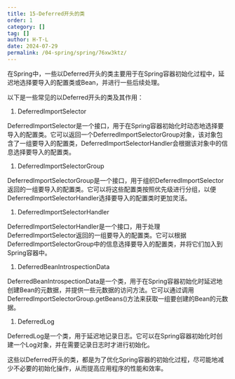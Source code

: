 ```yaml
---
title: 15-Deferred开头的类
order: 1
category: []
tag: []
author: H·T·L
date: 2024-07-29
permalink: /04-spring/spring/76xw3ktz/
---
```

在Spring中，一些以Deferred开头的类主要用于在Spring容器初始化过程中，延迟地选择要导入的配置类或Bean，并进行一些后续处理。

以下是一些常见的以Deferred开头的类及其作用：

1. DeferredImportSelector

DeferredImportSelector是一个接口，用于在Spring容器初始化时动态地选择要导入的配置类。它可以返回一个DeferredImportSelectorGroup对象，该对象包含了一组要导入的配置类，DeferredImportSelectorHandler会根据该对象中的信息选择要导入的配置类。

1. DeferredImportSelectorGroup

DeferredImportSelectorGroup是一个接口，用于组织DeferredImportSelector返回的一组要导入的配置类。它可以将这些配置类按照优先级进行分组，以便DeferredImportSelectorHandler选择要导入的配置类时更加灵活。

1. DeferredImportSelectorHandler

DeferredImportSelectorHandler是一个接口，用于处理DeferredImportSelector返回的一组要导入的配置类。它可以根据DeferredImportSelectorGroup中的信息选择要导入的配置类，并将它们加入到Spring容器中。

1. DeferredBeanIntrospectionData

DeferredBeanIntrospectionData是一个类，用于在Spring容器初始化时延迟地创建Bean的元数据，并提供一些元数据的访问方法。它可以通过调用DeferredImportSelectorGroup.getBeans()方法来获取一组要创建的Bean的元数据。

1. DeferredLog

DeferredLog是一个类，用于延迟地记录日志。它可以在Spring容器初始化时创建一个Log对象，并在需要记录日志时才进行初始化。

这些以Deferred开头的类，都是为了优化Spring容器的初始化过程，尽可能地减少不必要的初始化操作，从而提高应用程序的性能和效率。